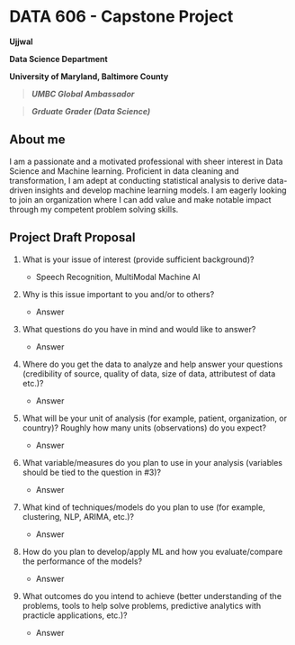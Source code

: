 # DATA 606 - Capstone Project

**Ujjwal**

**Data Science Department**

**University of Maryland, Baltimore County**

> ***UMBC Global Ambassador***

> ***Grduate Grader (Data Science)***

## About me
I am a passionate and a motivated professional with sheer interest in Data Science and Machine learning. Proficient in data cleaning and transformation, I am adept at conducting statistical analysis to derive data-driven insights and develop machine learning models. I am eagerly looking to join an organization where I can add value and make notable impact through my competent problem solving skills.

## Project Draft Proposal
1. What is your issue of interest (provide sufficient background)?
   - Speech Recognition, MultiModal Machine AI

2. Why is this issue important to you and/or to others?
   - Answer

3. What questions do you have in mind and would like to answer?
   - Answer

4. Where do you get the data to analyze and help answer your questions (credibility of source, quality of data, size of data, attributest of data etc.)?
   - Answer

5. What will be your unit of analysis (for example, patient, organization, or country)? Roughly how many units (observations) do you expect?
   - Answer

6. What variable/measures do you plan to use in your analysis (variables should be tied to the question in #3)?
   - Answer

7. What kind of techniques/models do you plan to use (for example, clustering, NLP, ARIMA, etc.)?
   - Answer

8. How do you plan to develop/apply ML and how you evaluate/compare the performance of the models?
   - Answer

9. What outcomes do you intend to achieve (better understanding of the problems, tools to help solve problems, predictive analytics with practicle applications, etc.)?
   - Answer

